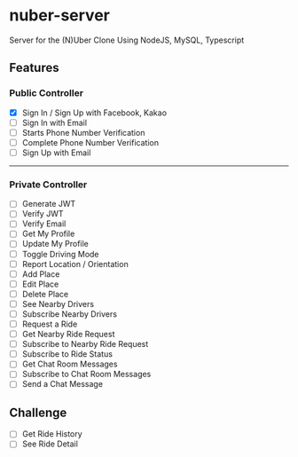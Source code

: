 # nuber-server

Server for the (N)Uber Clone Using NodeJS, MySQL, Typescript

## Features

### Public Controller

- [x] Sign In / Sign Up with Facebook, Kakao
- [ ] Sign In with Email
- [ ] Starts Phone Number Verification
- [ ] Complete Phone Number Verification
- [ ] Sign Up with Email

---

### Private Controller

- [ ] Generate JWT
- [ ] Verify JWT
- [ ] Verify Email
- [ ] Get My Profile
- [ ] Update My Profile
- [ ] Toggle Driving Mode
- [ ] Report Location / Orientation
- [ ] Add Place
- [ ] Edit Place
- [ ] Delete Place
- [ ] See Nearby Drivers
- [ ] Subscribe Nearby Drivers
- [ ] Request a Ride
- [ ] Get Nearby Ride Request
- [ ] Subscribe to Nearby Ride Request
- [ ] Subscribe to Ride Status
- [ ] Get Chat Room Messages
- [ ] Subscribe to Chat Room Messages
- [ ] Send a Chat Message

## Challenge

- [ ] Get Ride History
- [ ] See Ride Detail
